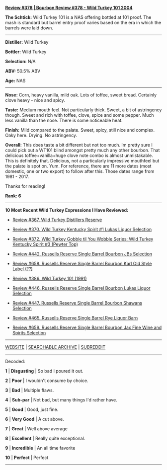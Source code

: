 
[**Review #378 | Bourbon Review #378 - Wild Turkey 101 2004**]( https://t8ke.review/review-378-wild-turkey-101-2004/)

**The Schtick:**  Wild Turkey 101 is a NAS offering bottled at 101 proof. The mash is standard but barrel entry proof varies based on the era in which the barrels were laid down.

-----

**Distiller:** Wild Turkey

**Bottler:** Wild Turkey

**Selection:** N/A

**ABV:** 50.5% ABV

**Age:** NAS 

-----

**Nose:**  Corn, heavy vanilla, mild oak. Lots of toffee, sweet bread. Certainly clove heavy - nice and spicy.

**Taste:** Medium mouth feel. Not particularly thick. Sweet, a bit of astringency though. Sweet and rich with toffee, clove, spice and some pepper. Much less vanilla than the nose. There is some noticeable heat.

**Finish:** Mild compared to the palate. Sweet, spicy, still nice and complex. Oaky here. Drying. No astringency.

**Overall:** This does taste a bit different but not too much. Im pretty sure I could pick out a WT101 blind amongst pretty much any other bourbon. That delicious toffee+vanilla+huge clove note combo is almost unmistakable. This is definitely that. Delicious, not a particularly impressive mouthfeel but the palate is spot on. Yum. For reference, there are 11 more dates (most domestic, one or two export) to follow after this. Those dates range from 1981 - 2017.

Thanks for reading!

**Rank: 6**

----- 

**10 Most Recent Wild Turkey Expressions I Have Reviewed:** 

- [Review #367. Wild Turkey Distillers Reserve]( https://t8ke.review/review-367-wild-turkey-distillers-reserve-japan-export-13yr/) 

- [Review #370. Wild Turkey Kentucky Spirit #1 Lukas Liquor Selection]( https://t8ke.review/review-370-wild-turkey-kentucky-spirit-lukas-pick/) 

- [Review #372. Wild Turkey Gobble til You Wobble Series: Wild Turkey Kentucky Spirit #3 (Pewter Top)]( https://t8ke.review/review-372-wild-turkey-kentucky-spirit-pewter-top/) 

- [Review #442. Russells Reserve Single Barrel Bourbon JBs Selection]( https://t8ke.review/review-442-russells-reserve-single-barrel-bourbon-jbs/) 

- [Review #658. Russells Reserve Single Barrel Bourbon Karl Old Style Label (??)]( https://t8ke.review/review-658-russells-reserve-single-barrel-bourbon-karls-selection/) 

- [Review #386. Wild Turkey 101 (1991)]( https://t8ke.review/review-386-wild-turkey-8-101-1991/) 

- [Review #446. Russells Reserve Single Barrel Bourbon Lukas Liquor Selection]( https://t8ke.review/review-446-russells-reserve-single-barrel-bourbon-lukas-liquor-pick/) 

- [Review #447. Russells Reserve Single Barrel Bourbon Shawans Selection]( https://t8ke.review/review-447-russells-reserve-single-barrel-bourbon-shawans-pick/) 

- [Review #465. Russells Reserve Single Barrel Rye Liquor Barn]( https://t8ke.review/review-465-russells-reserve-single-barrel-rye-liquor-barn/) 

- [Review #659. Russells Reserve Single Barrel Bourbon Jax Fine Wine and Spirits Selection]( https://t8ke.review/review-659-russells-reserve-single-barrel-bourbon-jax-fine-wine-and-spirits-selection/) 

-----

[WEBSITE](https://t8ke.review) | [SEARCHABLE ARCHIVE](https://t8ke.review/review-archive/) | [SUBREDDIT](https://reddit.com/r/t8kereviews)

-----

Decoded:

**1** | **Disgusting** | So bad I poured it out.

**2** | **Poor** | I wouldn't consume by choice.

**3** | **Bad** | Multiple flaws.

**4** | **Sub-par** | Not bad, but many things I'd rather have.

**5** | **Good** | Good, just fine.

**6** | **Very Good** | A cut above.

**7** | **Great** | Well above average

**8** | **Excellent** | Really quite exceptional.

**9** | **Incredible** | An all time favorite

**10** | **Perfect** | Perfect

----

